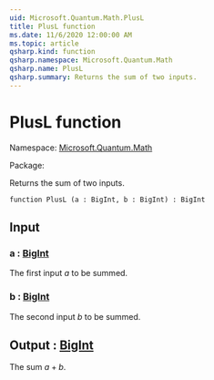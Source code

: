 ```yaml
---
uid: Microsoft.Quantum.Math.PlusL
title: PlusL function
ms.date: 11/6/2020 12:00:00 AM
ms.topic: article
qsharp.kind: function
qsharp.namespace: Microsoft.Quantum.Math
qsharp.name: PlusL
qsharp.summary: Returns the sum of two inputs.
---
```


# PlusL function

Namespace: [Microsoft.Quantum.Math](xref:Microsoft.Quantum.Math)

Package: [](https://nuget.org/packages/)


Returns the sum of two inputs.

```qsharp
function PlusL (a : BigInt, b : BigInt) : BigInt
```


## Input

### a : [BigInt](xref:microsoft.quantum.lang-ref.bigint)

The first input $a$ to be summed.


### b : [BigInt](xref:microsoft.quantum.lang-ref.bigint)

The second input $b$ to be summed.



## Output : [BigInt](xref:microsoft.quantum.lang-ref.bigint)

The sum $a + b$.